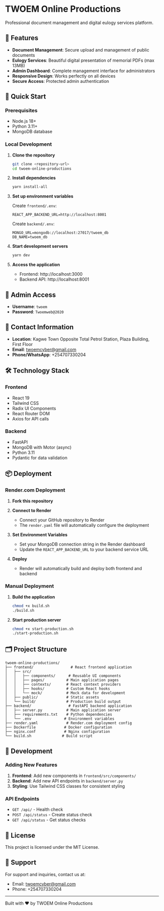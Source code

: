 # TWOEM Online Productions

Professional document management and digital eulogy services platform.

## 🌟 Features

- **Document Management**: Secure upload and management of public documents
- **Eulogy Services**: Beautiful digital presentation of memorial PDFs (max 13MB)
- **Admin Dashboard**: Complete management interface for administrators
- **Responsive Design**: Works perfectly on all devices
- **Secure Access**: Protected admin authentication

## 🚀 Quick Start

### Prerequisites
- Node.js 18+ 
- Python 3.11+
- MongoDB database

### Local Development

1. **Clone the repository**
   ```bash
   git clone <repository-url>
   cd twoem-online-productions
   ```

2. **Install dependencies**
   ```bash
   yarn install-all
   ```

3. **Set up environment variables**
   
   Create `frontend/.env`:
   ```env
   REACT_APP_BACKEND_URL=http://localhost:8001
   ```
   
   Create `backend/.env`:
   ```env
   MONGO_URL=mongodb://localhost:27017/twoem_db
   DB_NAME=twoem_db
   ```

4. **Start development servers**
   ```bash
   yarn dev
   ```

5. **Access the application**
   - Frontend: http://localhost:3000
   - Backend API: http://localhost:8001

## 🔐 Admin Access

- **Username**: `twoem`
- **Password**: `Twoemweb@2020`

## 📱 Contact Information

- **Location**: Kagwe Town Opposite Total Petrol Station, Plaza Building, First Floor
- **Email**: twoemcyber@gmail.com
- **Phone/WhatsApp**: +254707330204

## 🛠️ Technology Stack

### Frontend
- React 19
- Tailwind CSS
- Radix UI Components
- React Router DOM
- Axios for API calls

### Backend
- FastAPI
- MongoDB with Motor (async)
- Python 3.11
- Pydantic for data validation

## 📦 Deployment

### Render.com Deployment

1. **Fork this repository**

2. **Connect to Render**
   - Connect your GitHub repository to Render
   - The `render.yaml` file will automatically configure the deployment

3. **Set Environment Variables**
   - Set your MongoDB connection string in the Render dashboard
   - Update the `REACT_APP_BACKEND_URL` to your backend service URL

4. **Deploy**
   - Render will automatically build and deploy both frontend and backend

### Manual Deployment

1. **Build the application**
   ```bash
   chmod +x build.sh
   ./build.sh
   ```

2. **Start production server**
   ```bash
   chmod +x start-production.sh
   ./start-production.sh
   ```

## 🗂️ Project Structure

```
twoem-online-productions/
├── frontend/                 # React frontend application
│   ├── src/
│   │   ├── components/      # Reusable UI components
│   │   ├── pages/          # Main application pages
│   │   ├── contexts/       # React context providers
│   │   ├── hooks/          # Custom React hooks
│   │   └── mock/           # Mock data for development
│   ├── public/             # Static assets
│   └── build/              # Production build output
├── backend/                 # FastAPI backend application
│   ├── server.py           # Main application server
│   ├── requirements.txt    # Python dependencies
│   └── .env               # Environment variables
├── render.yaml             # Render.com deployment config
├── Dockerfile             # Docker configuration
├── nginx.conf             # Nginx configuration
└── build.sh              # Build script
```

## 🔧 Development

### Adding New Features

1. **Frontend**: Add new components in `frontend/src/components/`
2. **Backend**: Add new API endpoints in `backend/server.py`
3. **Styling**: Use Tailwind CSS classes for consistent styling

### API Endpoints

- `GET /api/` - Health check
- `POST /api/status` - Create status check
- `GET /api/status` - Get status checks

## 📄 License

This project is licensed under the MIT License.

## 🤝 Support

For support and inquiries, contact us at:
- Email: twoemcyber@gmail.com
- Phone: +254707330204

---

Built with ❤️ by TWOEM Online Productions